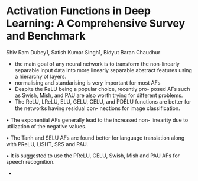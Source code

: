 # Activation Functions in Deep Learning: A Comprehensive Survey and Benchmark

Shiv Ram Dubey1, Satish Kumar Singh1, Bidyut Baran Chaudhur

- the main goal of any neural network is to transform
the non-linearly separable input data into more linearly separable abstract features using a hierarchy of layers.
- normalising and standarising is very important for most AFs
- Despite the ReLU being a popular choice, recently pro-
posed AFs such as Swish, Mish, and PAU are also worth
trying for different problems.
- The ReLU, LReLU, ELU, GELU, CELU, and PDELU
functions are better for the networks having residual con-
nections for image classiﬁcation.

• The exponential AFs generally lead to the increased non-
linearity due to utilization of the negative values.

• The Tanh and SELU AFs are found better for language
translation along with PReLU, LiSHT, SRS and PAU.

• It is suggested to use the PReLU, GELU, Swish, Mish and
PAU AFs for speech recognition.

- 